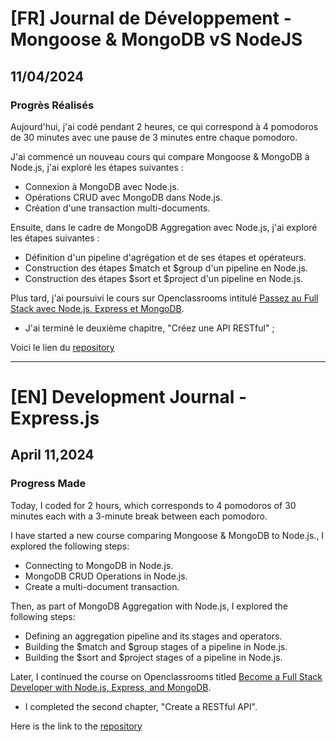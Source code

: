 # [FR] Journal de Développement - Mongoose & MongoDB vS NodeJS

## 11/04/2024

### Progrès Réalisés

Aujourd'hui, j'ai codé pendant 2 heures, ce qui correspond à 4 pomodoros de 30 minutes avec une pause de 3 minutes entre chaque pomodoro.

J'ai commencé un nouveau cours qui compare Mongoose & MongoDB à Node.js, j'ai exploré les étapes suivantes :

- Connexion à MongoDB avec Node.js.
- Opérations CRUD avec MongoDB dans Node.js.
- Création d'une transaction multi-documents.

Ensuite, dans le cadre de MongoDB Aggregation avec Node.js, j'ai exploré les étapes suivantes :

- Définition d'un pipeline d'agrégation et de ses étapes et opérateurs.
- Construction des étapes $match et $group d'un pipeline en Node.js.
- Construction des étapes $sort et $project d'un pipeline en Node.js.

Plus tard, j'ai poursuivi le cours sur Openclassrooms intitulé [Passez au Full Stack avec Node.js, Express et MongoDB](https://openclassrooms.com/fr/courses/6390246-passez-au-full-stack-avec-node-js-express-et-mongodb).

- J'ai terminé le deuxième chapitre, "Créez une API RESTful" ;

Voici le lien du [repository](<https://github.com/Paul-Uchenna/One-Commit-Per-Day/tree/main/Openclassroom(Fullstack)>)

---

# [EN] Development Journal - Express.js

## April 11,2024

### Progress Made

Today, I coded for 2 hours, which corresponds to 4 pomodoros of 30 minutes each with a 3-minute break between each pomodoro.

I have started a new course comparing Mongoose & MongoDB to Node.js., I explored the following steps:

- Connecting to MongoDB in Node.js.
- MongoDB CRUD Operations in Node.js.
- Create a multi-document transaction.

Then, as part of MongoDB Aggregation with Node.js, I explored the following steps:

- Defining an aggregation pipeline and its stages and operators.
- Building the $match and $group stages of a pipeline in Node.js.
- Building the $sort and $project stages of a pipeline in Node.js.

Later, I continued the course on Openclassrooms titled [Become a Full Stack Developer with Node.js, Express, and MongoDB](https://openclassrooms.com/fr/courses/6390246-passez-au-full-stack-avec-node-js-express-et-mongodb).

- I completed the second chapter, "Create a RESTful API".

Here is the link to the [repository](<https://github.com/Paul-Uchenna/One-Commit-Per-Day/tree/main/Openclassroom(Fullstack)>)
